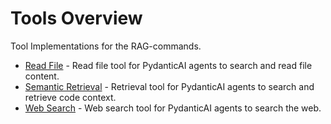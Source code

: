 # Tools Overview

Tool Implementations for the RAG-commands.

- [Read File](read_file.md) - Read file tool for PydanticAI agents to search and read file content.
- [Semantic Retrieval](semantic_retrieval.md) - Retrieval tool for PydanticAI agents to search and retrieve code context.
- [Web Search](web_search.md) - Web search tool for PydanticAI agents to search the web.
